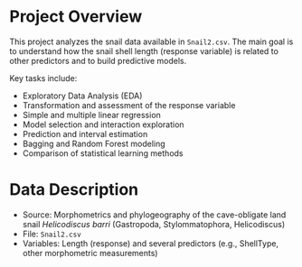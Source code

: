 # Project Overview
This project analyzes the snail data available in `Snail2.csv`. The main goal is to understand how the snail shell length (response variable) is related to other predictors and to build predictive models.

Key tasks include:
- Exploratory Data Analysis (EDA)
- Transformation and assessment of the response variable
- Simple and multiple linear regression
- Model selection and interaction exploration
- Prediction and interval estimation
- Bagging and Random Forest modeling
- Comparison of statistical learning methods

# Data Description
- Source: Morphometrics and phylogeography of the cave-obligate land snail *Helicodiscus barri* (Gastropoda, Stylommatophora, Helicodiscus)
- File: `Snail2.csv`
- Variables: Length (response) and several predictors (e.g., ShellType, other morphometric measurements)
